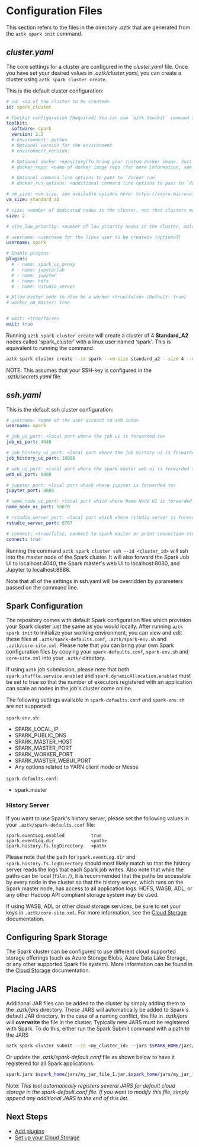 # Configuration Files
This section refers to the files in the directory *.aztk* that are generated from the `aztk spark init` command.

## *cluster.yaml*

The core settings for a cluster are configured in the *cluster.yaml* file. Once you have set your desired values in *.aztk/cluster.yaml*, you can create a cluster using `aztk spark cluster create`.

This is the default cluster configuration:

```yaml
# id: <id of the cluster to be created>
id: spark_cluster

# Toolkit configuration [Required] You can use `aztk toolkit` command to find which toolkits are available
toolkit:
  software: spark
  version: 2.2
  # environment: python
  # Optional version for the environment
  # environment_version:

  # Optional docker repository(To bring your custom docker image. Just specify the Toolkit software, version and environment if using default images)
  # docker_repo: <name of docker image repo (for more information, see https://github.com/Azure/aztk/blob/master/docs/12-docker-image.md)>

  # Optional command line options to pass to `docker run`
  # docker_run_options: <additional command line options to pass to `docker run` (for more information, see https://github.com/Azure/aztk/blob/master/docs/12-docker-image.md)>

# vm_size: <vm-size, see available options here: https://azure.microsoft.com/pricing/details/batch//>
vm_size: standard_a2

# size: <number of dedicated nodes in the cluster, not that clusters must contain all dedicated or all low priority nodes>
size: 2

# size_low_priority: <number of low priority nodes in the cluster, mutually exclusive with size setting>

# username: <username for the linux user to be created> (optional)
username: spark

# Enable plugins
plugins:
  # - name: spark_ui_proxy
  # - name: jupyterlab
  # - name: jupyter
  # - name: hdfs
  # - name: rstudio_server

# Allow master node to also be a worker <true/false> (Default: true)
# worker_on_master: true


# wait: <true/false>
wait: true
```
<!--- this goes about wait: true
# Where do you want to run the driver <dedicated/master/any> (Default: dedicated if at least one dedicated node or any otherwise)
# scheduling_target: dedicated
-->

Running `aztk spark cluster create` will create a cluster of 4 **Standard\_A2** nodes called 'spark\_cluster' with a linux user named 'spark'. This is equivalent to running the command

```sh
aztk spark cluster create --id spark --vm-size standard_a2 --size 4 --username spark --wait
```

NOTE: This assumes that your SSH-key is configured in the *.aztk/secrets.yaml* file.

## *ssh.yaml*

This is the default ssh cluster configuration:
```yaml
# username: <name of the user account to ssh into>
username: spark

# job_ui_port: <local port where the job ui is forwarded to>
job_ui_port: 4040

# job_history_ui_port: <local port where the job history ui is forwarded to>
job_history_ui_port: 18080

# web_ui_port: <local port where the spark master web ui is forwarded to>
web_ui_port: 8080

# jupyter_port: <local port which where jupyter is forwarded to>
jupyter_port: 8888

# name_node_ui_port: <local port which where Name Node UI is forwarded to>
name_node_ui_port: 50070

# rstudio_server_port: <local port which where rstudio server is forwarded to>
rstudio_server_port: 8787

# connect: <true/false, connect to spark master or print connection string (--no-connect)>
connect: true
```

Running the command `aztk spark cluster ssh --id <cluster_id>` will ssh into the master node of the Spark cluster. It will also forward the Spark Job UI to localhost:4040, the Spark master's web UI to localhost:8080, and Jupyter to localhost:8888.

Note that all of the settings in ssh.yaml will be overridden by parameters passed on the command line.

## Spark Configuration

The repository comes with default Spark configuration files which provision your Spark cluster just the same as you would locally. After running `aztk spark init` to initialize your working environment, you can view and edit these files at `.aztk/spark-defaults.conf`, `.aztk/spark-env.sh` and `.aztk/core-site.xml`. Please note that you can bring your own Spark configuration files by copying your `spark-defaults.conf`, `spark-env.sh` and `core-site.xml` into your `.aztk/` directory.

If using `aztk` job submission, please note that both `spark.shuffle.service.enabled` and `spark.dynamicAllocation.enabled` must be set to true so that the number of executors registered with an application can scale as nodes in the job's cluster come online.

The following settings available in `spark-defaults.conf` and `spark-env.sh` are not supported:

`spark-env.sh`:
- SPARK\_LOCAL\_IP
- SPARK\_PUBLIC\_DNS
- SPARK\_MASTER\_HOST
- SPARK\_MASTER\_PORT
- SPARK\_WORKER\_PORT
- SPARK\_MASTER\_WEBUI\_PORT
- Any options related to YARN client mode or Mesos

`spark-defaults.conf`:
- spark.master

### History Server
If you want to use Spark's history server, please set the following values in your `.aztk/spark-defaults.conf` file:
```
spark.eventLog.enabled          true
spark.eventLog.dir              <path>
spark.history.fs.logDirectory   <path>
 ```

Please note that the path for `spark.eventLog.dir` and `spark.history.fs.logDirectory` should most likely match so that the history server reads the logs that each Spark job writes. Also note that while the paths can be local (`file:/`), it is recommended that the paths be accessible by every node in the cluster so that the history server, which runs on the Spark master node, has access to all application logs. HDFS, WASB, ADL, or any other Hadoop API compliant storage system may be used.

If using WASB, ADL or other cloud storage services, be sure to set your keys in `.aztk/core-site.xml`. For more information, see the [Cloud Storage](./30-cloud-storage.html) documentation.


## Configuring Spark Storage

The Spark cluster can be configured to use different cloud supported storage offerings (such as Azure Storage Blobs, Azure Data Lake Storage, or any other supported Spark file system). More information can be found in the [Cloud Storage](./30-cloud-storage.html) documentation.

## Placing JARS

Additional JAR files can be added to the cluster by simply adding them to the *.aztk/jars* directory. These JARS will automatically be added to Spark's default JAR directory. In the case of a naming conflict, the file in *.aztk/jars* will **overwrite** the file in the cluster. Typically new JARS must be registered with Spark. To do this, either run the Spark Submit command with a path to the JARS

```sh
aztk spark cluster submit --id <my_cluster_id> --jars $SPARK_HOME/jars/my_jar_file_1.jar <my_application> <my_parameters>
```

Or update the *.aztk/spark-default.conf* file as shown below to have it registered for all Spark applications.

```sh
spark.jars $spark_home/jars/my_jar_file_1.jar,$spark_home/jars/my_jar_file_2.jar
````

Note: _This tool automatically registers several JARS for default cloud storage in the spark-default.conf file. If you want to modify this file, simply append any additional JARS to the end of this list_.


## Next Steps
- [Add plugins](./15-plugins.html)
- [Set up your Cloud Storage](./30-cloud-storage.html)
